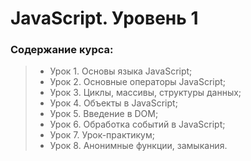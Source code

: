 # JavaScript. Уровень 1
### Содержание курса:
> - Урок 1. Основы языка JavaScript;
> - Урок 2. Основные операторы JavaScript;
> - Урок 3. Циклы, массивы, структуры данных;
> - Урок 4. Объекты в JavaScript;
> - Урок 5. Введение в DOM;
> - Урок 6. Обработка событий в JavaScript;
> - Урок 7. Урок-практикум;
> - Урок 8. Анонимные функции, замыкания.
